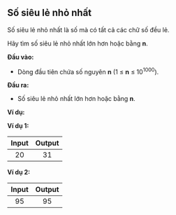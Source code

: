 ## Số siêu lẻ nhỏ nhất

Số siêu lẻ nhỏ nhất là số mà có tất cả các chữ số đều lẻ.

Hãy tìm số siêu lẻ nhỏ nhất lớn hơn hoặc bằng **n**.

**Đầu vào:**

- Dòng đầu tiên chứa số nguyên **n** (1 ≤ **n** ≤ 10<sup>1000</sup>).

**Đầu ra:**

- Số siêu lẻ nhỏ nhất lớn hơn hoặc bằng **n**.

**Ví dụ:**

**Ví dụ 1:**

| Input | Output |
|:---:|:---:|
|20 | 31 |

**Ví dụ 2:**

| Input | Output |
|:---:|:---:|
|95 | 95 |

